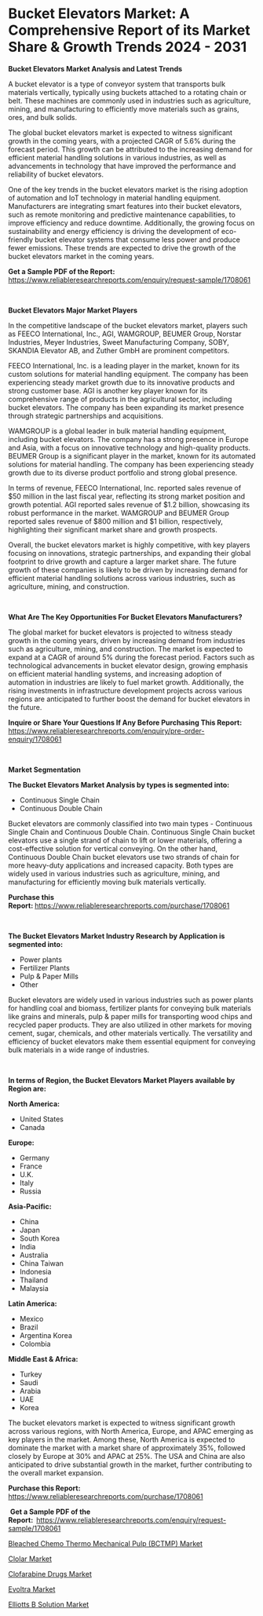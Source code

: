 <p><h1>Bucket Elevators Market: A Comprehensive Report of its Market Share & Growth Trends 2024 - 2031</h1></p><p><strong>Bucket Elevators Market Analysis and Latest Trends</strong></p>
<p><p>A bucket elevator is a type of conveyor system that transports bulk materials vertically, typically using buckets attached to a rotating chain or belt. These machines are commonly used in industries such as agriculture, mining, and manufacturing to efficiently move materials such as grains, ores, and bulk solids.</p><p>The global bucket elevators market is expected to witness significant growth in the coming years, with a projected CAGR of 5.6% during the forecast period. This growth can be attributed to the increasing demand for efficient material handling solutions in various industries, as well as advancements in technology that have improved the performance and reliability of bucket elevators.</p><p>One of the key trends in the bucket elevators market is the rising adoption of automation and IoT technology in material handling equipment. Manufacturers are integrating smart features into their bucket elevators, such as remote monitoring and predictive maintenance capabilities, to improve efficiency and reduce downtime. Additionally, the growing focus on sustainability and energy efficiency is driving the development of eco-friendly bucket elevator systems that consume less power and produce fewer emissions. These trends are expected to drive the growth of the bucket elevators market in the coming years.</p></p>
<p><strong>Get a Sample PDF of the Report:&nbsp;</strong> <a href="https://www.reliableresearchreports.com/enquiry/request-sample/1708061">https://www.reliableresearchreports.com/enquiry/request-sample/1708061</a></p>
<p>&nbsp;</p>
<p><strong>Bucket Elevators Major Market Players</strong></p>
<p><p>In the competitive landscape of the bucket elevators market, players such as FEECO International, Inc., AGI, WAMGROUP, BEUMER Group, Norstar Industries, Meyer Industries, Sweet Manufacturing Company, SOBY, SKANDIA Elevator AB, and Zuther GmbH are prominent competitors.</p><p>FEECO International, Inc. is a leading player in the market, known for its custom solutions for material handling equipment. The company has been experiencing steady market growth due to its innovative products and strong customer base. AGI is another key player known for its comprehensive range of products in the agricultural sector, including bucket elevators. The company has been expanding its market presence through strategic partnerships and acquisitions.</p><p>WAMGROUP is a global leader in bulk material handling equipment, including bucket elevators. The company has a strong presence in Europe and Asia, with a focus on innovative technology and high-quality products. BEUMER Group is a significant player in the market, known for its automated solutions for material handling. The company has been experiencing steady growth due to its diverse product portfolio and strong global presence.</p><p>In terms of revenue, FEECO International, Inc. reported sales revenue of $50 million in the last fiscal year, reflecting its strong market position and growth potential. AGI reported sales revenue of $1.2 billion, showcasing its robust performance in the market. WAMGROUP and BEUMER Group reported sales revenue of $800 million and $1 billion, respectively, highlighting their significant market share and growth prospects.</p><p>Overall, the bucket elevators market is highly competitive, with key players focusing on innovations, strategic partnerships, and expanding their global footprint to drive growth and capture a larger market share. The future growth of these companies is likely to be driven by increasing demand for efficient material handling solutions across various industries, such as agriculture, mining, and construction.</p></p>
<p>&nbsp;</p>
<p><strong>What Are The Key Opportunities For Bucket Elevators Manufacturers?</strong></p>
<p><p>The global market for bucket elevators is projected to witness steady growth in the coming years, driven by increasing demand from industries such as agriculture, mining, and construction. The market is expected to expand at a CAGR of around 5% during the forecast period. Factors such as technological advancements in bucket elevator design, growing emphasis on efficient material handling systems, and increasing adoption of automation in industries are likely to fuel market growth. Additionally, the rising investments in infrastructure development projects across various regions are anticipated to further boost the demand for bucket elevators in the future.</p></p>
<p><strong>Inquire or Share Your Questions If Any Before Purchasing This Report:</strong> <a href="https://www.reliableresearchreports.com/enquiry/pre-order-enquiry/1708061">https://www.reliableresearchreports.com/enquiry/pre-order-enquiry/1708061</a></p>
<p>&nbsp;</p>
<p><strong>Market Segmentation</strong></p>
<p><strong>The Bucket Elevators Market Analysis by types is segmented into:</strong></p>
<p><ul><li>Continuous Single Chain</li><li>Continuous Double Chain</li></ul></p>
<p><p>Bucket elevators are commonly classified into two main types - Continuous Single Chain and Continuous Double Chain. Continuous Single Chain bucket elevators use a single strand of chain to lift or lower materials, offering a cost-effective solution for vertical conveying. On the other hand, Continuous Double Chain bucket elevators use two strands of chain for more heavy-duty applications and increased capacity. Both types are widely used in various industries such as agriculture, mining, and manufacturing for efficiently moving bulk materials vertically.</p></p>
<p><strong>Purchase this Report:&nbsp;</strong><a href="https://www.reliableresearchreports.com/purchase/1708061">https://www.reliableresearchreports.com/purchase/1708061</a></p>
<p>&nbsp;</p>
<p><strong>The Bucket Elevators Market Industry Research by Application is segmented into:</strong></p>
<p><ul><li>Power plants</li><li>Fertilizer Plants</li><li>Pulp & Paper Mills</li><li>Other</li></ul></p>
<p><p>Bucket elevators are widely used in various industries such as power plants for handling coal and biomass, fertilizer plants for conveying bulk materials like grains and minerals, pulp & paper mills for transporting wood chips and recycled paper products. They are also utilized in other markets for moving cement, sugar, chemicals, and other materials vertically. The versatility and efficiency of bucket elevators make them essential equipment for conveying bulk materials in a wide range of industries.</p></p>
<p>&nbsp;</p>
<p><strong>In terms of Region, the Bucket Elevators Market Players available by Region are:</strong></p>
<p>
    <p> <strong> North America: </strong>
        <ul>
            <li>United States</li>
            <li>Canada</li>
        </ul>
        </p> 
    <p> <strong> Europe: </strong>
        <ul>
            <li>Germany</li>
            <li>France</li>
            <li>U.K.</li>
            <li>Italy</li>
            <li>Russia</li>
        </ul>
        </p> 
    <p> <strong> Asia-Pacific: </strong>
        <ul>
            <li>China</li>
            <li>Japan</li>
            <li>South Korea</li>
            <li>India</li>
            <li>Australia</li>
            <li>China Taiwan</li>
            <li>Indonesia</li>
            <li>Thailand</li>
            <li>Malaysia</li>
        </ul>
        </p> 
    <p> <strong> Latin America: </strong>
        <ul>
            <li>Mexico</li>
            <li>Brazil</li>
            <li>Argentina Korea</li>
            <li>Colombia</li>
        </ul>
        </p> 
    <p> <strong> Middle East & Africa: </strong>
        <ul>
            <li>Turkey</li>
            <li>Saudi</li>
            <li>Arabia</li>
            <li>UAE</li>
            <li>Korea</li>
        </ul>
    </p>
    </p>
<p><p>The bucket elevators market is expected to witness significant growth across various regions, with North America, Europe, and APAC emerging as key players in the market. Among these, North America is expected to dominate the market with a market share of approximately 35%, followed closely by Europe at 30% and APAC at 25%. The USA and China are also anticipated to drive substantial growth in the market, further contributing to the overall market expansion.</p></p>
<p><strong>Purchase this Report: </strong><a href="https://www.reliableresearchreports.com/purchase/1708061">https://www.reliableresearchreports.com/purchase/1708061</a></p>
<p>&nbsp;<strong>Get a Sample PDF of the Report:&nbsp;&nbsp;</strong><a href="https://www.reliableresearchreports.com/enquiry/request-sample/1708061">https://www.reliableresearchreports.com/enquiry/request-sample/1708061</a></p>
<p><strong></strong></p>
<p><p><a href="https://github.com/jj19131/Market-Research-Report-List-1/blob/main/bleached-chemo-thermo-mechanical-pulp-bctmp-market.md">Bleached Chemo Thermo Mechanical Pulp (BCTMP) Market</a></p><p><a href="https://medium.com/@aliabrakus/clolar-market-insights-into-market-cagr-market-trends-and-growth-strategies-c736311a8f7a">Clolar Market</a></p><p><a href="https://medium.com/@aliabrakus/clofarabine-drugs-market-outlook-industry-overview-and-forecast-2024-to-2031-c034c6d9eb36">Clofarabine Drugs Market</a></p><p><a href="https://medium.com/@aliabrakus/evoltra-market-report-reveals-the-latest-trends-and-growth-opportunities-of-this-market-540a30797c4f">Evoltra Market</a></p><p><a href="https://medium.com/@aliabrakus/elliotts-b-solution-market-trends-and-market-analysis-forecasted-for-period-2024-2031-585c9b88f44c">Elliotts B Solution Market</a></p></p>
